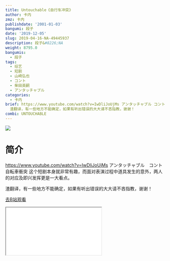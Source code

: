 ```yaml
---
title: Untouchable《自行车冲突》
author: 卡内
zmz: 卡内
publishdate: '2001-01-03'
bangumi: 段子
date: '2019-12-05'
slug: 2019-04-16-NA-49445937
description: 段子&#8226;NA
weight: 8795.0
bangumis:
  - 段子
tags:
  - 综艺
  - 短剧
  - 山崎弘也
  - コント
  - 柴田英嗣
  - アンタッチャブル
categories:
  - 卡内
brief: https://www.youtube.com/watch?v=IwDliJoUjMs アンタッチャブル コント 自転車衝突 这个短剧本身就非常有趣，而面对表演过程中道具发生的意外，两人的对应及即兴发挥更是一大看点。
  渣翻译，有一些地方不能确定，如果有听出错误的大大请不吝指教，谢谢！
combi: UNTOUCHABLE
---
```

![](https://raw.githubusercontent.com/tcgriffith/owaraisite/master/static/tmpimg/cfa5acc351760bdb1176c4393e565b06e4c59a1a.jpg.480.jpg)
# 简介  
https://www.youtube.com/watch?v=IwDliJoUjMs
アンタッチャブル　コント　自転車衝突
这个短剧本身就非常有趣，而面对表演过程中道具发生的意外，两人的对应及即兴发挥更是一大看点。

渣翻译，有一些地方不能确定，如果有听出错误的大大请不吝指教，谢谢！  

[去B站观看](https://www.bilibili.com/video/av49445937/)
<div class ="resp-container"><iframe class="testiframe" src="//player.bilibili.com/player.html?aid=49445937"", scrolling="no", allowfullscreen="true" > </iframe></div> 
